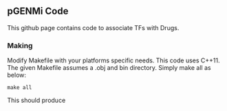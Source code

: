 ## pGENMi Code

This github page contains code to associate TFs with Drugs.

### Making
Modify Makefile with your platforms specific needs. This code uses C++11.
The given Makefile assumes a .obj and bin directory. Simply make all as below:

    make all
  
This should produce 
